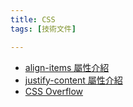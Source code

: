 ```yaml
---
title: CSS
tags: [技術文件]

---
```


- [align-items 屬性介紹](https://w3c.hexschool.com/flexbox/87d66dc4)
- [justify-content 屬性介紹](https://w3c.hexschool.com/flexbox/4a029043)
- [CSS Overflow](https://www.runoob.com/css/css-overflow.html)
